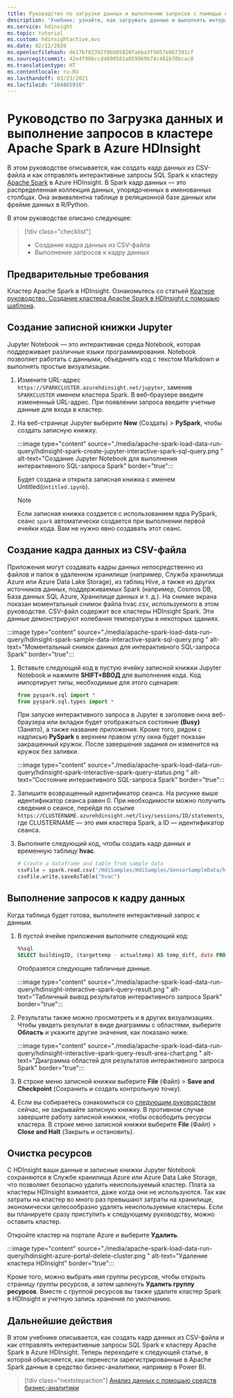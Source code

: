 ```yaml
---
title: Руководство по загрузке данных и выполнению запросов с помощью Apache Spark в Azure HDInsight
description: 'Учебник: узнайте, как загружать данные и выполнять интерактивные запросы в кластерах Spark в Azure HDInsight.'
ms.service: hdinsight
ms.topic: tutorial
ms.custom: hdinsightactive,mvc
ms.date: 02/12/2020
ms.openlocfilehash: de17bf02392f0bb05820fabba3f9057e067391cf
ms.sourcegitcommit: 42e4f986ccd4090581a059969b74c461b70bcac0
ms.translationtype: HT
ms.contentlocale: ru-RU
ms.lasthandoff: 03/23/2021
ms.locfileid: "104865916"
---
```

# <a name="tutorial-load-data-and-run-queries-on-an-apache-spark-cluster-in-azure-hdinsight"></a>Руководство по Загрузка данных и выполнение запросов в кластере Apache Spark в Azure HDInsight

В этом руководстве описывается, как создать кадр данных из CSV-файла и как отправлять интерактивные запросы SQL Spark к кластеру [Apache Spark](https://spark.apache.org/) в Azure HDInsight. В Spark кадр данных — это распределенная коллекция данных, упорядоченных в именованных столбцах. Она эквивалентна таблице в реляционной базе данных или фрейме данных в R/Python.

В этом руководстве описано следующее:
> [!div class="checklist"]
> * Создание кадра данных из CSV-файла
> * Выполнение запросов к кадру данных

## <a name="prerequisites"></a>Предварительные требования

Кластер Apache Spark в HDInsight. Ознакомьтесь со статьей [Краткое руководство. Создание кластера Apache Spark в HDInsight с помощью шаблона](./apache-spark-jupyter-spark-sql-use-portal.md).

## <a name="create-a-jupyter-notebook"></a>Создание записной книжки Jupyter

Jupyter Notebook — это интерактивная среда Notebook, которая поддерживает различные языки программирования. Notebook позволяет работать с данными, объединять код с текстом Markdown и выполнять простые визуализации.

1. Измените URL-адрес `https://SPARKCLUSTER.azurehdinsight.net/jupyter`, заменив `SPARKCLUSTER` именем кластера Spark. В веб-браузере введите измененный URL-адрес. При появлении запроса введите учетные данные для входа в кластер.

2. На веб-странице Jupyter выберите **New** (Создать)  > **PySpark**, чтобы создать записную книжку.

   :::image type="content" source="./media/apache-spark-load-data-run-query/hdinsight-spark-create-jupyter-interactive-spark-sql-query.png " alt-text="Создание Jupyter Notebook для выполнения интерактивного SQL-запроса Spark" border="true":::

   Будет создана и открыта записная книжка с именем Untitled(`Untitled.ipynb`).

    > [!NOTE]  
    > Если записная книжка создается с использованием ядра PySpark, сеанс `spark` автоматически создается при выполнении первой ячейки кода. Вам не нужно явно создавать этот сеанс.

## <a name="create-a-dataframe-from-a-csv-file"></a>Создание кадра данных из CSV-файла

Приложения могут создавать кадры данных непосредственно из файлов и папок в удаленном хранилище (например, Служба хранилища Azure или Azure Data Lake Storage), из таблиц Hive, а также из других источников данных, поддерживаемых Spark (например, Cosmos DB, База данных SQL Azure, Хранилище данных и т. д.). На снимке экрана показан моментальный снимок файла hvac.csv, используемого в этом руководстве. CSV-файл содержит все кластеры HDInsight Spark. Эти данные демонстрируют колебания температуры в некоторых зданиях.

:::image type="content" source="./media/apache-spark-load-data-run-query/hdinsight-spark-sample-data-interactive-spark-sql-query.png " alt-text="Моментальный снимок данных для интерактивного SQL-запроса Spark" border="true":::

1. Вставьте следующий код в пустую ячейку записной книжки Jupyter Notebook и нажмите **SHIFT+ВВОД** для выполнения кода. Код импортирует типы, необходимые для этого сценария:

    ```python
    from pyspark.sql import *
    from pyspark.sql.types import *
    ```

    При запуске интерактивного запроса в Jupyter в заголовке окна веб-браузера или вкладки будет отображаться состояние **(Busy)** (Занято), а также название приложения. Кроме того, рядом с надписью **PySpark** в верхнем правом углу окна будет показан закрашенный кружок. После завершения задания он изменится на кружок без заливки.

    :::image type="content" source="./media/apache-spark-load-data-run-query/hdinsight-spark-interactive-spark-query-status.png " alt-text="Состояние интерактивного SQL-запроса Spark" border="true":::

1. Запишите возвращенный идентификатор сеанса. На рисунке выше идентификатор сеанса равен 0. При необходимости можно получить сведения о сеансе, перейдя по ссылке `https://CLUSTERNAME.azurehdinsight.net/livy/sessions/ID/statements`, где CLUSTERNAME — это имя кластера Spark, а ID — идентификатор сеанса.

1. Выполните следующий код, чтобы создать кадр данных и временную таблицу **hvac**.

    ```python
    # Create a dataframe and table from sample data
    csvFile = spark.read.csv('/HdiSamples/HdiSamples/SensorSampleData/hvac/HVAC.csv', header=True, inferSchema=True)
    csvFile.write.saveAsTable("hvac")
    ```

## <a name="run-queries-on-the-dataframe"></a>Выполнение запросов к кадру данных

Когда таблица будет готова, выполните интерактивный запрос к данным.

1. В пустой ячейке приложения выполните следующий код:

    ```sql
    %%sql
    SELECT buildingID, (targettemp - actualtemp) AS temp_diff, date FROM hvac WHERE date = \"6/1/13\"
    ```

   Отобразятся следующие табличные данные.

     :::image type="content" source="./media/apache-spark-load-data-run-query/hdinsight-interactive-spark-query-result.png " alt-text="Табличный вывод результатов интерактивного запроса Spark" border="true":::

2. Результаты также можно просмотреть и в других визуализациях. Чтобы увидеть результат в виде диаграммы с областями, выберите **Область** и укажите другие значения, как показано ниже.

    :::image type="content" source="./media/apache-spark-load-data-run-query/hdinsight-interactive-spark-query-result-area-chart.png " alt-text="Диаграмма областей для результатов интерактивного запроса Spark" border="true":::

3. В строке меню записной книжки выберите **File** (Файл)  > **Save and Checkpoint** (Сохранить и создать контрольную точку).

4. Если вы собираетесь ознакомиться со [следующим руководством](apache-spark-use-bi-tools.md) сейчас, не закрывайте записную книжку. В противном случае завершите работу записной книжки, чтобы освободить ресурсы кластера. В строке меню записной книжки выберите **File** (Файл)  >  **Close and Halt** (Закрыть и остановить).

## <a name="clean-up-resources"></a>Очистка ресурсов

С HDInsight ваши данные и записные книжки Jupyter Notebook сохраняются в Службе хранилища Azure или Azure Data Lake Storage, что позволяет безопасно удалить неиспользуемый кластер. Плата за кластеры HDInsight взимается, даже когда они не используются. Так как затраты на кластер во много раз превышают затраты на хранилище, экономически целесообразно удалять неиспользуемые кластеры. Если вы планируете сразу приступить к следующему руководству, можно оставить кластер.

Откройте кластер на портале Azure и выберите **Удалить**.

:::image type="content" source="./media/apache-spark-load-data-run-query/hdinsight-azure-portal-delete-cluster.png " alt-text="Удаление кластера HDInsight" border="true":::

Кроме того, можно выбрать имя группы ресурсов, чтобы открыть страницу группы ресурсов, а затем щелкнуть **Удалить группу ресурсов**. Вместе с группой ресурсов вы также удалите кластер Spark в HDInsight и учетную запись хранения по умолчанию.

## <a name="next-steps"></a>Дальнейшие действия

В этом учебнике описывается, как создать кадр данных из CSV-файла и как отправлять интерактивные запросы SQL Spark к кластеру Apache Spark в Azure HDInsight. Теперь переходите к следующей статье, в которой объясняется, как перенести зарегистрированные в Apache Spark данные в средство бизнес-аналитики, например в Power BI.

> [!div class="nextstepaction"]
> [Анализ данных с помощью средств бизнес-аналитики](apache-spark-use-bi-tools.md)
